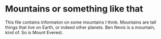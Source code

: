 Mountains or something like that
===============================
This file contains informaton on some mountains I think.
Mountains are tall things that live on Earth, or indeed other planets. Ben Nevis is a mountain, kind of. So is Mount Everest.
